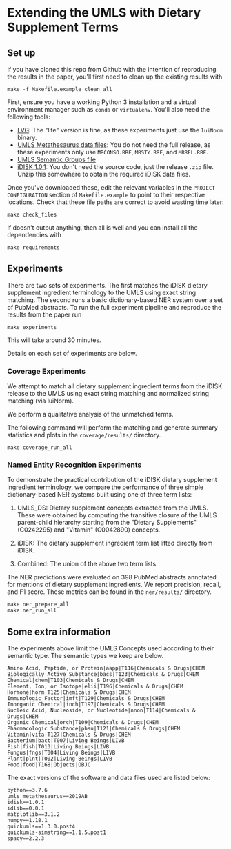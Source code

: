 # Extending the UMLS with Dietary Supplement Terms


## Set up

If you have cloned this repo from Github with the intention of reproducing the results in the
paper, you'll first need to clean up the existing results with 

```
make -f Makefile.example clean_all
```

First, ensure you have a working Python 3 installation and a virtual environment manager such
as `conda` or `virtualenv`. You'll also need the following tools:

 * [LVG](https://lsg3.nlm.nih.gov/LexSysGroup/Projects/lvg/current/web/download.html): The "lite" version is fine, as these experiments just use the `luiNorm` binary.
 * [UMLS Metathesaurus data files](https://www.nlm.nih.gov/research/umls/licensedcontent/umlsknowledgesources.html): You do not need the full release, as these experiments only use `MRCONSO.RRF`, `MRSTY.RRF`, and `MRREL.RRF`.
 * [UMLS Semantic Groups file](https://metamap.nlm.nih.gov/Docs/SemGroups_2018.txt)
 * [iDISK 1.0.1](https://github.com/jvasilakes/idisk/releases/tag/v1.0.1): You don't need the source code, just the release `.zip` file. Unzip this somewhere to obtain the required iDISK data files.

Once you've downloaded these, edit the relevant variables in the `PROJECT CONFIGURATION` section of `Makefile.example` to point to their respective locations. Check that these file paths are correct to avoid wasting time later:

```
make check_files
```

If doesn't output anything, then all is well and you can install all the dependencies with

```
make requirements
```


## Experiments

There are two sets of experiments. The first matches the iDISK dietary supplement ingredient
terminology to the UMLS using exact string matching. The second runs a basic dictionary-based
NER system over a set of PubMed abstracts. To run the full experiment pipeline and reproduce
the results from the paper run

```
make experiments
```

This will take around 30 minutes.

Details on each set of experiments are below.


### Coverage Experiments

We attempt to match all dietary supplement ingredient terms
from the iDISK release to the UMLS using exact string matching
and normalized string matching (via luiNorm).

We perform a qualitative analysis of the unmatched terms.

The following command will perform the matching and generate
summary statistics and plots in the `coverage/results/` directory.

```
make coverage_run_all
```


### Named Entity Recognition Experiments

To demonstrate the practical contribution of the iDISK dietary supplement
ingredient terminology, we compare the performance of three simple dictionary-based
NER systems built using one of three term lists:

 1. UMLS\_DS: Dietary supplement concepts extracted from the UMLS. These were obtained by computing
    the transitive closure of the UMLS parent-child hierarchy starting from the
    "Dietary Supplements" (C0242295) and "Vitamin" (C0042890) concepts.

 2. iDISK: The dietary supplement ingredient term list lifted directly from iDISK.

 3. Combined: The union of the above two term lists.

The NER predictions were evaluated on 398 PubMed abstracts annotated for mentions of dietary supplement ingredients.
We report precision, recall, and F1 score. These metrics can be found in the `ner/results/` directory.

```
make ner_prepare_all
make ner_run_all
```


## Some extra information

The experiments above limit the UMLS Concepts used according to their semantic type. The semantic types we keep are below.

```
Amino Acid, Peptide, or Protein|aapp|T116|Chemicals & Drugs|CHEM
Biologically Active Substance|bacs|T123|Chemicals & Drugs|CHEM
Chemical|chem|T103|Chemicals & Drugs|CHEM
Element, Ion, or Isotope|elii|T196|Chemicals & Drugs|CHEM
Hormone|horm|T125|Chemicals & Drugs|CHEM
Immunologic Factor|imft|T129|Chemicals & Drugs|CHEM
Inorganic Chemical|inch|T197|Chemicals & Drugs|CHEM
Nucleic Acid, Nucleoside, or Nucleotide|nnon|T114|Chemicals & Drugs|CHEM
Organic Chemical|orch|T109|Chemicals & Drugs|CHEM
Pharmacologic Substance|phsu|T121|Chemicals & Drugs|CHEM
Vitamin|vita|T127|Chemicals & Drugs|CHEM
Bacterium|bact|T007|Living Beings|LIVB
Fish|fish|T013|Living Beings|LIVB
Fungus|fngs|T004|Living Beings|LIVB
Plant|plnt|T002|Living Beings|LIVB
Food|food|T168|Objects|OBJC
```

The exact versions of the software and data files used are listed below:

```
python==3.7.6
umls_metathesaurus==2019AB
idisk==1.0.1
idlib==0.0.1
matplotlib==3.1.2
numpy==1.18.1
quickumls==1.3.0.post4
quickumls-simstring==1.1.5.post1
spacy==2.2.3
```
